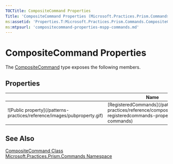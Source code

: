 ```yaml
---
TOCTitle: CompositeCommand Properties
Title: 'CompositeCommand Properties (Microsoft.Practices.Prism.Commands)'
ms:assetid: 'Properties.T:Microsoft.Practices.Prism.Commands.CompositeCommand'
ms:mtpsurl: 'compositecommand-properties-mspp-commands.md'
---
```



# CompositeCommand Properties

The [CompositeCommand](/patterns-practices/reference/compositecommand-class-mspp-commands) type exposes the following members.

## Properties

<table>

<thead>
<tr class="header">
<th> </th>
<th>Name</th>
<th>Description</th>
</tr>
</thead>
<tbody>
<tr class="odd">
<td>![Public property](/patterns-practices/reference/images/pubproperty.gif)</td>
<td>[RegisteredCommands](/patterns-practices/reference/compositecommand-registeredcommands-property-mspp-commands)</td>
<td><div class="summary">
Gets the list of all the registered commands.
</div></td>
</tr>
</tbody>
</table>

## See Also

[CompositeCommand Class](/patterns-practices/reference/compositecommand-class-mspp-commands)<br/>
[Microsoft.Practices.Prism.Commands Namespace](/patterns-practices/reference/mspp-commands-namespace)<br/>